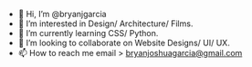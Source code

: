- 👋 Hi, I’m @bryanjgarcia
- 👀 I’m interested in Design/ Architecture/ Films.
- 🌱 I’m currently learning CSS/ Python.
- 💞️ I’m looking to collaborate on Website Designs/ UI/ UX.
- 📫 How to reach me email > bryanjoshuagarcia@gmail.com

<!---
bryanjgarcia/bryanjgarcia is a ✨ special ✨ repository because its `README.md` (this file) appears on your GitHub profile.
You can click the Preview link to take a look at your changes.
--->
